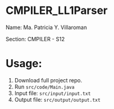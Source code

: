 # CMPILER_LL1Parser

Name: Ma. Patricia Y. Villaroman

Section: CMPILER - S12

# Usage:
1. Download full project repo.
2. Run `src/code/Main.java`
3. Input file: `src/input/input.txt`
4. Output file: `src/output/output.txt`
